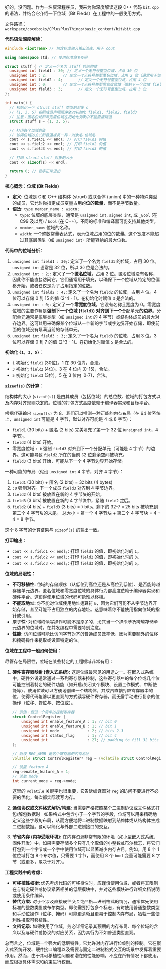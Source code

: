 


好的，没问题。作为一名资深程序员，我来为你深度解读这段 C++ 代码 `bit.cpp` 的语法，并结合它介绍一下位域（Bit Fields）在工程中的一般使用方式。

文件路径：`workspace/cocobooks/CPlusPlusThings/basic_content/bit/bit.cpp`

**代码语法深度解读：**

```c++
#include <iostream> // 包含标准输入输出流库，用于 cout

using namespace std; // 使用标准命名空间

struct stuff { // 定义一个名为 stuff 的结构体
  unsigned int field1 : 30; // 定义一个无符号整型位域，占用 30 位
  unsigned int : 2;       // 定义一个无符号整型匿名位域，占用 2 位（通常用于填充或强制对齐）
  unsigned int field2 : 4;       // 定义一个无符号整型位域，占用 4 位
  unsigned int : 0;       // 定义一个无符号整型零宽度位域（强制下一个位域 field3 对齐到下一个分配单元的边界）
  unsigned int field3 : 3;       // 定义一个无符号整型位域，占用 3 位
};

int main() {
  // 初始化一个 struct stuff 类型的对象 s
  // {1, 3, 5} 按照成员声明顺序依次初始化 field1, field2, field3
  // 注意：匿名位域和零宽度位域在初始化列表中不能直接赋值
  struct stuff s = {1, 3, 5};

  // 打印各个位域的值
  // 访问位域的方式和普通成员一样：对象名.位域名
  cout << s.field1 << endl; // 打印 field1 的值
  cout << s.field2 << endl; // 打印 field2 的值
  cout << s.field3 << endl; // 打印 field3 的值

  // 打印 struct stuff 对象的大小
  cout << sizeof(s) << endl;

  return 0; // 程序正常退出
}
```

**核心概念：位域 (Bit Fields)**

*   **定义:** 位域是 C 和 C++ 结构体 (struct) 或联合体 (union) 中的一种特殊类型的成员，它允许你指定成员变量占用的**位的数量**，而不是字节数量。
*   **语法:** `type member_name : width;`
    *   `type`: 位域的底层类型，通常是 `unsigned int`, `signed int`, 或 `_Bool` (在 C99 及以后) / `bool` (在 C++)。不同的标准和编译器可能支持其他类型。
    *   `member_name`: 位域的名称。
    *   `width`: 一个整数常量表达式，表示位域占用的位的数量。这个宽度不能超过其底层类型（如 `unsigned int`）所能容纳的最大位数。

**代码中的位域分析：**

1.  `unsigned int field1 : 30;`: 定义了一个名为 `field1` 的位域，占用 30 位。`unsigned int` 通常是 32 位，所以 30 位是合法的。
2.  `unsigned int : 2;`: 定义了一个**匿名位域**，占用 2 位。匿名位域没有名称，因此你不能直接访问它。它们通常用于填充，以确保下一个位域从特定的位偏移开始，或者仅仅是为了占用指定的位数。
3.  `unsigned int field2 : 4;`: 定义了一个名为 `field2` 的位域，占用 4 位。4 位可以存储 0 到 15 的值 (2^4 - 1)。在初始化时赋值 `3` 是合法的。
4.  `unsigned int : 0;`: 定义了一个**零宽度位域**。它没有名称且宽度为 0。零宽度位域的主要作用是**强制下一个位域 (`field3`) 对齐到下一个**分配单元**的边界**。分配单元通常是底层类型（如 `unsigned int` 的 4 字节）或结构体成员的最大对齐边界。这可以用来确保某个位域从一个新的字节或字边界开始存储，即使前面的位域没有填满当前的存储单元。
5.  `unsigned int field3 : 3;`: 定义了一个名为 `field3` 的位域，占用 3 位。3 位可以存储 0 到 7 的值 (2^3 - 1)。在初始化时赋值 `5` 是合法的。

**初始化 `{1, 3, 5}`：**

*   `1` 初始化 `field1` (30位)。1 在 30 位内，合法。
*   `3` 初始化 `field2` (4位)。3 在 4 位内 (0-15)，合法。
*   `5` 初始化 `field3` (3位)。5 在 3 位内 (0-7)，合法。

**`sizeof(s)` 的计算：**

结构体的大小 (`sizeof(s)`) 是由其成员（包括位域）的总位数、位域的打包方式以及内存对齐规则决定的。位域的打包方式高度依赖于编译器实现和目标平台。

根据代码输出 `sizeof(s)` 为 8，我们可以推测一种可能的内存布局（在 64 位系统上，`unsigned int` 可能是 4 字节，默认对齐可能是 4 或 8 字节）：

*   `field1` (30 bits) + 匿名 (2 bits) 完美填充了第一个 32 位 (`unsigned int`，4 字节)。
*   `field2` (4 bits) 开始。
*   零宽度位域 `: 0` 强制 `field3` 对齐到下一个分配单元（可能是 4 字节）的边界。这可能导致 `field2` 所在的当前 32 位剩余空间被填充。
*   `field3` (3 bits) 开始，可能从下一个 4 字节边界开始存储。

一种可能的布局（假设 `unsigned int` 4 字节，对齐 4 字节）：
1.  `field1` (30 bits) + 匿名 (2 bits) = 32 bits (4 bytes)
2.  `:0` 强制对齐。下一个成员 `field3` 对齐到 4 字节边界。
3.  `field2` (4 bits) 被放置在新的 4 字节块的开始。
4.  `field3` (3 bits) 被放置在新的 4 字节块中，紧随 `field2` 之后。
5.  `field2` (4 bits) + `field3` (3 bits) = 7 bits。剩下的 32-7 = 25 bits 被填充到第二个 4 字节块的末尾。
总大小 = 第一个 4 字节块 + 第二个 4 字节块 = 4 + 4 = 8 字节。

这个 8 字节的计算结果与 `sizeof(s)` 的输出一致。

**打印输出：**

*   `cout << s.field1 << endl;`: 打印 `field1` 的值，即初始化时的 `1`。
*   `cout << s.field2 << endl;`: 打印 `field2` 的值，即初始化时的 `3`。
*   `cout << s.field3 << endl;`: 打印 `field3` 的值，即初始化时的 `5`。

**位域的局限性：**

*   **不可移植性:** 位域的存储顺序（从低位到高位还是从高位到低位）、是否能跨越存储单元边界、匿名位域和零宽度位域的具体行为都高度依赖于编译器实现和硬件平台。这使得使用位域的代码可能难以移植。
*   **不能取地址:** 你不能对位域使用地址运算符 `&`，因为它们可能不从字节边界开始存储，甚至可能不占用独立的内存地址。这意味着你不能使用指向位域的指针或引用。
*   **原子性:** 对位域的读写操作可能不是原子的，尤其当一个操作涉及跨越存储单元边界的位域时。在并发编程中需要特别注意。
*   **性能:** 访问位域可能比访问字节对齐的普通成员效率低，因为需要额外的位移和掩码操作来提取或设置特定的位。

**位域在工程中一般如何使用：**

尽管存在局限性，位域在某些特定的工程领域非常有用：

1.  **硬件寄存器映射 (嵌入式系统):** 这是位域最常见的用途之一。在嵌入式系统中，硬件外设通常通过一系列寄存器来控制，这些寄存器中的每个位或几个位可能控制着特定的硬件功能（如开启/关闭某个模块、设置工作模式、中断使能等）。使用位域可以方便地创建一个结构体，其成员直接对应寄存器中的位，使得代码能够以更直观的方式读写硬件寄存器，而无需手动进行复杂的位操作（位移、按位与、按位或）。
    ```c++
    // 示例：假设一个简单的控制寄存器
    struct ControlRegister {
        unsigned int enable_feature_A : 1; // bit 0
        unsigned int enable_feature_B : 1; // bit 1
        unsigned int mode             : 2; // bits 2-3
        unsigned int status_flag      : 1; // bit 4
        unsigned int                  : 27; // padding to fill 32 bits
    };

    // 假设 REG_ADDR 是这个寄存器的内存地址
    volatile struct ControlRegister* reg = (volatile struct ControlRegister*)REG_ADDR;

    // 设置 feature A
    reg->enable_feature_A = 1;
    // 读取 mode
    int current_mode = reg->mode;
    ```
    这里的 `volatile` 关键字也很重要，它告诉编译器对 `reg` 的访问不要进行不必要的优化，每次都实际读写内存。

2.  **通信协议或文件格式解析/构建:** 当需要严格按照某个二进制协议或文件格式打包/解包数据时，如果格式中包含小于一个字节的字段，位域可以用来精确地定义这些字段的布局，从而方便地将二进制数据映射到结构体或从结构体生成二进制数据。这可以简化与外部二进制接口的交互。

3.  **节省内存 (内存受限环境):** 在内存资源非常有限的环境（如小型嵌入式系统、固件开发）中，如果需要存储多个只有几个取值的小整数或布尔标志，将它们打包到一个字节或一个字中使用位域可以显著减少内存占用。例如，用 8 个 1 位位域打包 8 个布尔值，只需要 1 字节，而使用 8 个 `bool` 变量可能需要 8 字节（或更多，取决于对齐）。

**工程实践中的考虑：**

*   **可移植性权衡:** 优先考虑代码的可移植性时，应谨慎使用位域，或者将其限制在与特定硬件或协议紧密相关的低层模块中，并对这些模块进行详细文档说明或使用条件编译。
*   **替代方案:** 对于不涉及直接硬件交互或严格二进制格式的情况，通常优先使用标准的整数类型或布尔类型。即使需要打包多个标志，有时使用普通整数类型和手动位操作（位移、掩码）可能更清晰且更易于控制内存布局，牺牲一些便利性换取可移植性。
*   **文档记录:** 如果使用了位域，务必详细记录其预期的内存布局、每个位域的含义以及与硬件或协议的对应关系，因为其行为不如普通类型直观。

总而言之，位域是一个强大的低层特性，它允许对内存进行位级别的控制。它在嵌入式系统开发、硬件接口编程以及需要与固定二进制格式交互的场景中发挥着重要作用。然而，由于其可移植性问题和潜在的性能影响，不应在所有情况下都使用，而应根据具体需求和约束进行权衡。
